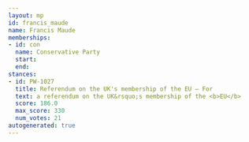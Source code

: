 ```yaml
---
layout: mp
id: francis_maude
name: Francis Maude
memberships:
- id: con
  name: Conservative Party
  start: 
  end: 
stances:
- id: PW-1027
  title: Referendum on the UK's membership of the EU — For
  text: a referendum on the UK&rsquo;s membership of the <b>EU</b>
  score: 186.0
  max_score: 330
  num_votes: 21
autogenerated: true
---
```

